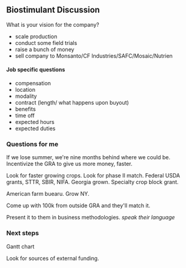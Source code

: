 ## Biostimulant Discussion

What is your vision for the company?
 - scale production
 - conduct some field trials
 - raise a bunch of money
 - sell company to Monsanto/CF Industries/SAFC/Mosaic/Nutrien

#### Job specific questions
- compensation
- location
- modality
- contract (length/ what happens upon buyout)
- benefits
- time off
- expected hours
- expected duties


### Questions for me


If we lose summer, we're nine months behind where we could be. Incentivize the GRA to give us more money, faster.

Look for faster growing crops. Look for phase II match. Federal USDA grants, STTR, SBIR, NIFA. Georgia grown. Specialty crop block grant.   

American farm buearu. Grow NY. 

Come up with 100k from outside GRA and they'll match it.

Present it to them in business methodologies. *speak their language*


### Next steps

Gantt chart

Look for sources of external funding.